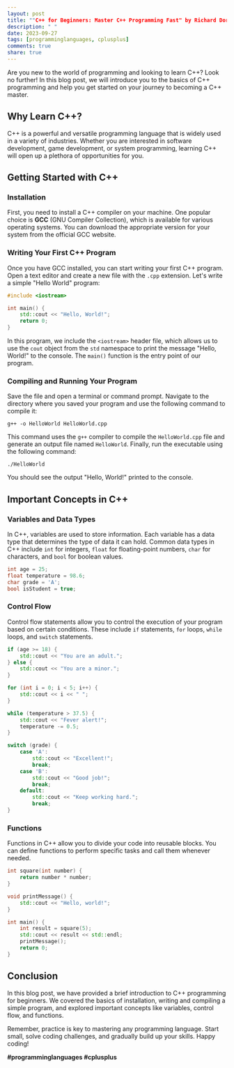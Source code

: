 ```yaml
---
layout: post
title: ""C++ for Beginners: Master C++ Programming Fast" by Richard Dorsey"
description: " "
date: 2023-09-27
tags: [programminglanguages, cplusplus]
comments: true
share: true
---
```


Are you new to the world of programming and looking to learn C++? Look no further! In this blog post, we will introduce you to the basics of C++ programming and help you get started on your journey to becoming a C++ master.

## Why Learn C++?

C++ is a powerful and versatile programming language that is widely used in a variety of industries. Whether you are interested in software development, game development, or system programming, learning C++ will open up a plethora of opportunities for you.

## Getting Started with C++

### Installation

First, you need to install a C++ compiler on your machine. One popular choice is **GCC** (GNU Compiler Collection), which is available for various operating systems. You can download the appropriate version for your system from the official GCC website.

### Writing Your First C++ Program

Once you have GCC installed, you can start writing your first C++ program. Open a text editor and create a new file with the `.cpp` extension. Let's write a simple "Hello World" program:

```cpp
#include <iostream>

int main() {
    std::cout << "Hello, World!";
    return 0;
}
```

In this program, we include the `<iostream>` header file, which allows us to use the `cout` object from the `std` namespace to print the message "Hello, World!" to the console. The `main()` function is the entry point of our program.

### Compiling and Running Your Program

Save the file and open a terminal or command prompt. Navigate to the directory where you saved your program and use the following command to compile it:

```
g++ -o HelloWorld HelloWorld.cpp
```

This command uses the `g++` compiler to compile the `HelloWorld.cpp` file and generate an output file named `HelloWorld`. Finally, run the executable using the following command:

```
./HelloWorld
```

You should see the output "Hello, World!" printed to the console.

## Important Concepts in C++

### Variables and Data Types

In C++, variables are used to store information. Each variable has a data type that determines the type of data it can hold. Common data types in C++ include `int` for integers, `float` for floating-point numbers, `char` for characters, and `bool` for boolean values.

```cpp
int age = 25;
float temperature = 98.6;
char grade = 'A';
bool isStudent = true;
```

### Control Flow

Control flow statements allow you to control the execution of your program based on certain conditions. These include `if` statements, `for` loops, `while` loops, and `switch` statements.

```cpp
if (age >= 18) {
    std::cout << "You are an adult.";
} else {
    std::cout << "You are a minor.";
}

for (int i = 0; i < 5; i++) {
    std::cout << i << " ";
}

while (temperature > 37.5) {
    std::cout << "Fever alert!";
    temperature -= 0.5;
}

switch (grade) {
    case 'A':
        std::cout << "Excellent!";
        break;
    case 'B':
        std::cout << "Good job!";
        break;
    default:
        std::cout << "Keep working hard.";
        break;
}
```

### Functions

Functions in C++ allow you to divide your code into reusable blocks. You can define functions to perform specific tasks and call them whenever needed.

```cpp
int square(int number) {
    return number * number;
}

void printMessage() {
    std::cout << "Hello, world!";
}

int main() {
    int result = square(5);
    std::cout << result << std::endl;
    printMessage();
    return 0;
}
```

## Conclusion

In this blog post, we have provided a brief introduction to C++ programming for beginners. We covered the basics of installation, writing and compiling a simple program, and explored important concepts like variables, control flow, and functions.

Remember, practice is key to mastering any programming language. Start small, solve coding challenges, and gradually build up your skills. Happy coding!

**#programminglanguages #cplusplus**